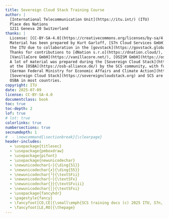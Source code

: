 ```yaml
---
title: Sovereign Cloud Stack Training Course
author: |
  [International Telecommunication Unit](https://itu.int/) (ITU)  
  Place des Nations  
  1211 Geneva 20 Switzerland
thanks: |
  License: [CC-BY-SA-4.0](https://creativecommons.org/licenses/by-sa/4.0/deed.en)  
  Material has been prepared by Kurt Garloff, [S7n Cloud Services GmbH](https://garloff.de/s7n/) for
  the ITU due to collaboration in the [govstack](https://govstack.global/) project.  
  Thanks for contributions to [dNation s.r.o](https://dnation.cloud/),
  [VanillaCore GmbH](https://vanillacore.net/), [OSISM GmbH](https://osism.tech/).  
  A lot of material was prepared during the [Sovereign Cloud Stack](https://scs.community/) project
  at the [OSBA](https://osb-alliance.de/) by the SCS community, with funding from the
  [German Federal Ministry for Economic Affairs and Climate Action](https://bmwk.de).  
  [Sovereign Cloud Stack](https://sovereigncloudstack.org) and SCS are protected trademarks by the
  OSBA in most countries.
copyright: ITU
date: 2025-07-09
license: CC-BY-SA-4.0
documentclass: book
toc: true
toc-depth: 2
lof: true
# lot: true
colorlinks: true
numbersections: true
secnumdepth: 1
#  - \newcommand{\sectionbreak}{\clearpage}
header-includes:
  - \usepackage{titlesec}
  - \usepackage{pmboxdraw}
  - \usepackage{pifont}
  - \usepackage{newunicodechar}
  - \newunicodechar{✓}{\ding{51}}
  - \newunicodechar{✗}{\ding{55}}
  - \newunicodechar{└}{\textSFii}
  - \newunicodechar{─}{\textSFx}
  - \newunicodechar{├}{\textSFviii}
  - \newunicodechar{│}{\textSFxi}
  - \usepackage{fancyhdr}
  - \pagestyle{fancy}
  - \fancyfoot[CO,CE]{\small\emph{SCS training docs (c) 2025 ITU, S7n, CC-BY-SA-4.0}}
  - \fancyfoot[LE,RO]{\thepage}
---
```

